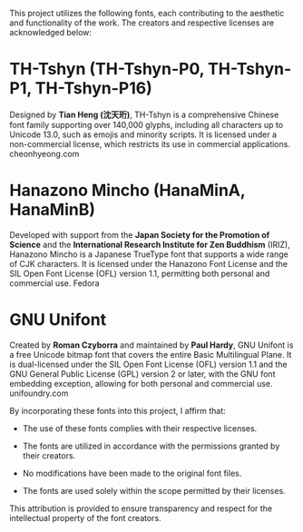 This project utilizes the following fonts, each contributing to the aesthetic and functionality of the work. The creators and respective licenses are acknowledged below:

# TH-Tshyn (TH-Tshyn-P0, TH-Tshyn-P1, TH-Tshyn-P16)
Designed by **Tian Heng (沈天珩)**, TH-Tshyn is a comprehensive Chinese font family supporting over 140,000 glyphs, including all characters up to Unicode 13.0, such as emojis and minority scripts. It is licensed under a non-commercial license, which restricts its use in commercial applications. 
cheonhyeong.com

# Hanazono Mincho (HanaMinA, HanaMinB)
Developed with support from the **Japan Society for the Promotion of Science** and the **International Research Institute for Zen Buddhism** (IRIZ), Hanazono Mincho is a Japanese TrueType font that supports a wide range of CJK characters. It is licensed under the Hanazono Font License and the SIL Open Font License (OFL) version 1.1, permitting both personal and commercial use. 
Fedora

# GNU Unifont
Created by **Roman Czyborra** and maintained by **Paul Hardy**, GNU Unifont is a free Unicode bitmap font that covers the entire Basic Multilingual Plane. It is dual-licensed under the SIL Open Font License (OFL) version 1.1 and the GNU General Public License (GPL) version 2 or later, with the GNU font embedding exception, allowing for both personal and commercial use. 
unifoundry.com

By incorporating these fonts into this project, I affirm that:

- The use of these fonts complies with their respective licenses.

- The fonts are utilized in accordance with the permissions granted by their creators.

- No modifications have been made to the original font files.

- The fonts are used solely within the scope permitted by their licenses.

This attribution is provided to ensure transparency and respect for the intellectual property of the font creators.
